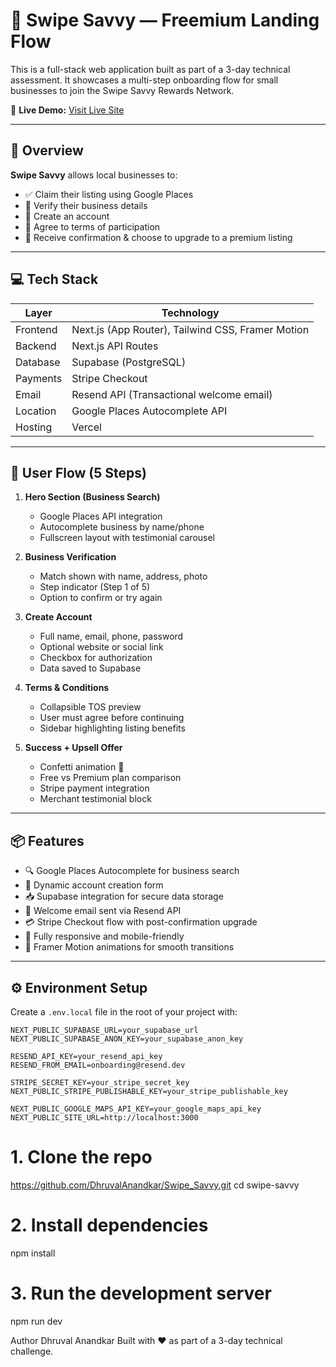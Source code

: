 # 🚀 Swipe Savvy — Freemium Landing Flow

This is a full-stack web application built as part of a 3-day technical assessment. It showcases a multi-step onboarding flow for small businesses to join the Swipe Savvy Rewards Network.

🔗 **Live Demo:** [Visit Live Site](https://swipe-savvy-pied.vercel.app/)

---

## 🧠 Overview

**Swipe Savvy** allows local businesses to:

- ✅ Claim their listing using Google Places
- 📇 Verify their business details
- 📝 Create an account
- 📜 Agree to terms of participation
- 🎉 Receive confirmation & choose to upgrade to a premium listing

---

## 💻 Tech Stack

| Layer      | Technology                                  |
|------------|----------------------------------------------|
| Frontend   | Next.js (App Router), Tailwind CSS, Framer Motion |
| Backend    | Next.js API Routes                           |
| Database   | Supabase (PostgreSQL)                        |
| Payments   | Stripe Checkout                              |
| Email      | Resend API (Transactional welcome email)     |
| Location   | Google Places Autocomplete API               |
| Hosting    | Vercel                                        |

---

## 🧭 User Flow (5 Steps)

1. **Hero Section (Business Search)**  
   - Google Places API integration  
   - Autocomplete business by name/phone  
   - Fullscreen layout with testimonial carousel  

2. **Business Verification**  
   - Match shown with name, address, photo  
   - Step indicator (Step 1 of 5)  
   - Option to confirm or try again  

3. **Create Account**  
   - Full name, email, phone, password  
   - Optional website or social link  
   - Checkbox for authorization  
   - Data saved to Supabase  

4. **Terms & Conditions**  
   - Collapsible TOS preview  
   - User must agree before continuing  
   - Sidebar highlighting listing benefits  

5. **Success + Upsell Offer**  
   - Confetti animation 🎉  
   - Free vs Premium plan comparison  
   - Stripe payment integration  
   - Merchant testimonial block  

---

## 📦 Features

- 🔍 Google Places Autocomplete for business search
- 📝 Dynamic account creation form
- 📥 Supabase integration for secure data storage
- 💌 Welcome email sent via Resend API
- 💳 Stripe Checkout flow with post-confirmation upgrade
- 📱 Fully responsive and mobile-friendly
- 🎨 Framer Motion animations for smooth transitions

---

## ⚙️ Environment Setup

Create a `.env.local` file in the root of your project with:

```env
NEXT_PUBLIC_SUPABASE_URL=your_supabase_url
NEXT_PUBLIC_SUPABASE_ANON_KEY=your_supabase_anon_key

RESEND_API_KEY=your_resend_api_key
RESEND_FROM_EMAIL=onboarding@resend.dev

STRIPE_SECRET_KEY=your_stripe_secret_key
NEXT_PUBLIC_STRIPE_PUBLISHABLE_KEY=your_stripe_publishable_key

NEXT_PUBLIC_GOOGLE_MAPS_API_KEY=your_google_maps_api_key
NEXT_PUBLIC_SITE_URL=http://localhost:3000
```
# 1. Clone the repo
https://github.com/DhruvalAnandkar/Swipe_Savvy.git
cd swipe-savvy

# 2. Install dependencies
npm install

# 3. Run the development server
npm run dev

Author
Dhruval Anandkar
Built with ❤️ as part of a 3-day technical challenge.


